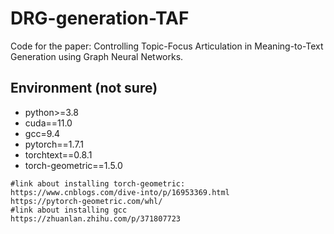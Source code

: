 # DRG-generation-TAF
Code for the paper: Controlling Topic-Focus Articulation in Meaning-to-Text Generation using Graph Neural Networks.
## Environment (not sure)
- python>=3.8
- cuda==11.0
- gcc=9.4
- pytorch==1.7.1
- torchtext==0.8.1
- torch-geometric==1.5.0

```
#link about installing torch-geometric:
https://www.cnblogs.com/dive-into/p/16953369.html
https://pytorch-geometric.com/whl/
#link about installing gcc
https://zhuanlan.zhihu.com/p/371807723
```
